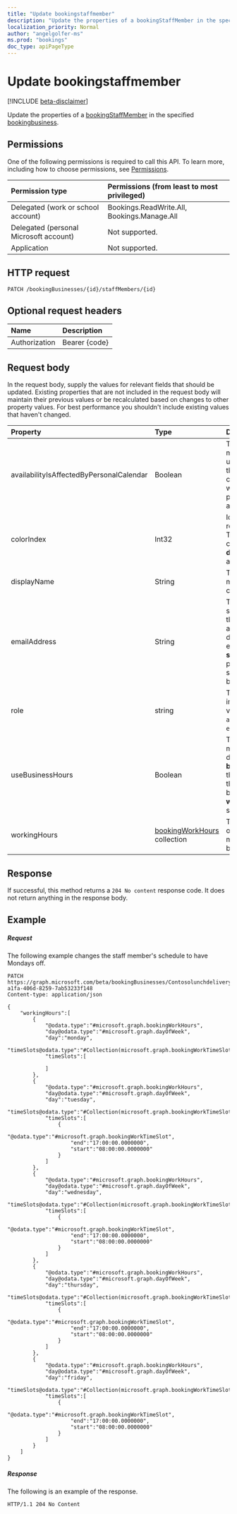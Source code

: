```yaml
---
title: "Update bookingstaffmember"
description: "Update the properties of a bookingStaffMember in the specified bookingbusiness."
localization_priority: Normal
author: "angelgolfer-ms"
ms.prod: "bookings"
doc_type: apiPageType
---
```


# Update bookingstaffmember

 [!INCLUDE [beta-disclaimer](../../includes/beta-disclaimer.md)]

Update the properties of a [bookingStaffMember](../resources/bookingstaffmember.md) in the specified [bookingbusiness](../resources/bookingbusiness.md).
## Permissions
One of the following permissions is required to call this API. To learn more, including how to choose permissions, see [Permissions](/graph/permissions-reference).

|Permission type      | Permissions (from least to most privileged)              |
|:--------------------|:---------------------------------------------------------|
|Delegated (work or school account) |  Bookings.ReadWrite.All, Bookings.Manage.All   |
|Delegated (personal Microsoft account) | Not supported.   |
|Application | Not supported.  |

## HTTP request
<!-- { "blockType": "ignored" } -->
```http
PATCH /bookingBusinesses/{id}/staffMembers/{id}
```
## Optional request headers
| Name       | Description|
|:-----------|:-----------|
| Authorization  | Bearer {code}|

## Request body
In the request body, supply the values for relevant fields that should be updated. Existing properties that are not included in the request body will maintain their previous values or be recalculated based on changes to other property values. For best performance you shouldn't include existing values that haven't changed.

| Property	   | Type	|Description|
|:---------------|:--------|:----------|
|availabilityIsAffectedByPersonalCalendar|Boolean|True means that if the staff member is an Office 365 user, the Bookings API uses the staff member's personal calendar in Office 365 as well as the **workingHours** property to determine availability. |
|colorIndex|Int32|Identifies a color to represent the staff member. The color corresponds to the color palette in the **Staff details** page in the Bookings app.|
|displayName|String|The name of the staff member, as displayed to customers.|
|emailAddress|String|The email address of the staff member. This can be in the same Office 365 tenant as the business, or in a different email domain. This email address is used if the **sendConfirmationsToOwner** property is set to true in the scheduling policy of the business.|
|role|string| The role of the staff member in the business. Possible values are: `guest`, `administrator`, `viewer`, `externalGuest`.|
|useBusinessHours|Boolean|True means the staff member's availability is determined by the **businessHours** property of the business. False means the availability is determined by the staff member's **workingHouse** property setting.|
|workingHours|[bookingWorkHours](../resources/bookingworkhours.md) collection|The range of hours each day of the week that the staff member is available for booking.|

## Response
If successful, this method returns a `204 No content` response code. It does not return anything in the response body.
## Example
##### Request
The following example changes the staff member's schedule to have Mondays off.
<!-- {
  "blockType": "request",
  "name": "update_bookingstaffmember"
}-->
```http
PATCH https://graph.microsoft.com/beta/bookingBusinesses/Contosolunchdelivery@M365B489948.onmicrosoft.com/staffmembers/8ee1c803-a1fa-406d-8259-7ab53233f148
Content-type: application/json

{
    "workingHours":[
        {
            "@odata.type":"#microsoft.graph.bookingWorkHours",
            "day@odata.type":"#microsoft.graph.dayOfWeek",
            "day":"monday",
            "timeSlots@odata.type":"#Collection(microsoft.graph.bookingWorkTimeSlot)",
            "timeSlots":[

            ]
        },
        {
            "@odata.type":"#microsoft.graph.bookingWorkHours",
            "day@odata.type":"#microsoft.graph.dayOfWeek",
            "day":"tuesday",
            "timeSlots@odata.type":"#Collection(microsoft.graph.bookingWorkTimeSlot)",
            "timeSlots":[
                {
                    "@odata.type":"#microsoft.graph.bookingWorkTimeSlot",
                    "end":"17:00:00.0000000",
                    "start":"08:00:00.0000000"
                }
            ]
        },
        {
            "@odata.type":"#microsoft.graph.bookingWorkHours",
            "day@odata.type":"#microsoft.graph.dayOfWeek",
            "day":"wednesday",
            "timeSlots@odata.type":"#Collection(microsoft.graph.bookingWorkTimeSlot)",
            "timeSlots":[
                {
                    "@odata.type":"#microsoft.graph.bookingWorkTimeSlot",
                    "end":"17:00:00.0000000",
                    "start":"08:00:00.0000000"
                }
            ]
        },
        {
            "@odata.type":"#microsoft.graph.bookingWorkHours",
            "day@odata.type":"#microsoft.graph.dayOfWeek",
            "day":"thursday",
            "timeSlots@odata.type":"#Collection(microsoft.graph.bookingWorkTimeSlot)",
            "timeSlots":[
                {
                    "@odata.type":"#microsoft.graph.bookingWorkTimeSlot",
                    "end":"17:00:00.0000000",
                    "start":"08:00:00.0000000"
                }
            ]
        },
        {
            "@odata.type":"#microsoft.graph.bookingWorkHours",
            "day@odata.type":"#microsoft.graph.dayOfWeek",
            "day":"friday",
            "timeSlots@odata.type":"#Collection(microsoft.graph.bookingWorkTimeSlot)",
            "timeSlots":[
                {
                    "@odata.type":"#microsoft.graph.bookingWorkTimeSlot",
                    "end":"17:00:00.0000000",
                    "start":"08:00:00.0000000"
                }
            ]
        }
    ]
}
```
##### Response
The following is an example of the response.
<!-- {
  "blockType": "response",
  "truncated": true
} -->
```http
HTTP/1.1 204 No Content
```

<!-- uuid: 8fcb5dbc-d5aa-4681-8e31-b001d5168d79
2015-10-25 14:57:30 UTC -->
<!--
{
  "type": "#page.annotation",
  "description": "Update bookingstaffmember",
  "keywords": "",
  "section": "documentation",
  "tocPath": "",
  "suppressions": [
    "Error: /api-reference/beta/api/bookingstaffmember-update.md:\r\n      Exception processing links.\r\n    System.ArgumentException: Link Definition was null. Link text: !INCLUDE [beta-disclaimer](../../includes/beta-disclaimer.md)\r\n      at ApiDoctor.Validation.DocFile.get_LinkDestinations()\r\n      at ApiDoctor.Validation.DocSet.ValidateLinks(Boolean includeWarnings, String[] relativePathForFiles, IssueLogger issues, Boolean requireFilenameCaseMatch, Boolean printOrphanedFiles)"
  ]
}
-->
